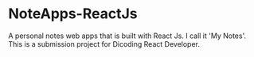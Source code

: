 # NoteApps-ReactJs
A personal notes web apps that is built with React Js. I call it 'My Notes'. This is a submission project for Dicoding React Developer.

